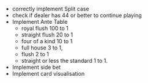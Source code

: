 - correctly implement Split case
- check if dealer has 44 or better to continue playing
- Implement Ante Table
  - royal flush 100 to 1
  - straight flush 20 to 1
  - four of a kind 10 to 1
  - full house 3 to 1, 
  - flush 2 to 1
  - straight or less the standard 1 to 1.
- Implement side bet
- Implement card visualisation